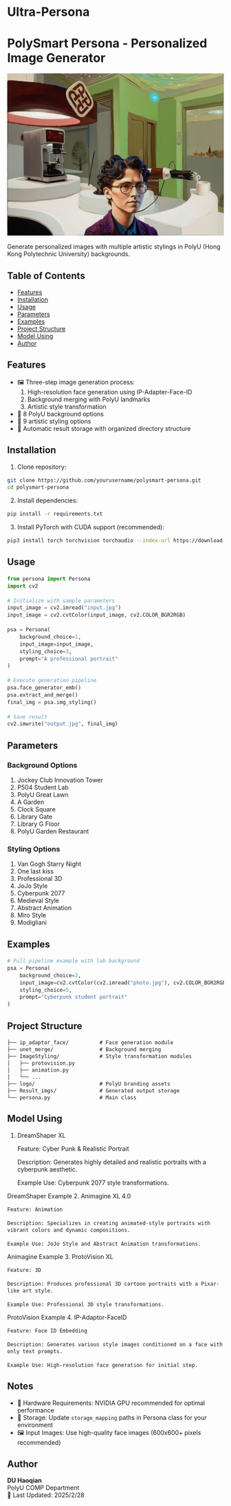 # Ultra-Persona


# PolySmart Persona - Personalized Image Generator

![Header](test_step3_image.jpg)

Generate personalized images with multiple artistic stylings in PolyU (Hong Kong Polytechnic University) backgrounds.

## Table of Contents
- [Features](#features)
- [Installation](#installation)
- [Usage](#usage)
- [Parameters](#parameters)
- [Examples](#examples)
- [Project Structure](#project-structure)
- [Model Using](#model_using)
- [Author](#author)

## Features
- 🖼️ Three-step image generation process:
  1. High-resolution face generation using IP-Adapter-Face-ID
  2. Background merging with PolyU landmarks
  3. Artistic style transformation
- 🏫 8 PolyU background options
- 🎨 9 artistic styling options
- 💾 Automatic result storage with organized directory structure

## Installation
1. Clone repository:
```bash
git clone https://github.com/yourusername/polysmart-persona.git
cd polysmart-persona
```

2. Install dependencies:
```bash
pip install -r requirements.txt
```

3. Install PyTorch with CUDA support (recommended):
```bash
pip3 install torch torchvision torchaudio --index-url https://download.pytorch.org/whl/cu118
```

## Usage
```python
from persona import Persona
import cv2

# Initialize with sample parameters
input_image = cv2.imread("input.jpg")
input_image = cv2.cvtColor(input_image, cv2.COLOR_BGR2RGB)

psa = Persona(
    background_choice=1,
    input_image=input_image,
    styling_choice=3,
    prompt="A professional portrait"
)

# Execute generation pipeline
psa.face_generator_emb()
psa.extract_and_merge()
final_img = psa.img_styling()

# Save result
cv2.imwrite("output.jpg", final_img)
```

## Parameters
### Background Options
1. Jockey Club Innovation Tower
2. P504 Student Lab
3. PolyU Great Lawn
4. A Garden
5. Clock Square
6. Library Gate
7. Library G Floor
8. PolyU Garden Restaurant

### Styling Options
1. Van Gogh Starry Night
2. One last kiss
3. Professional 3D
4. JoJo Style
5. Cyberpunk 2077
6. Medieval Style
7. Abstract Animation
8. Miro Style
9. Modigliani

## Examples
```python
# Full pipeline example with lab background
psa = Persona(
    background_choice=2,
    input_image=cv2.cvtColor(cv2.imread("photo.jpg"), cv2.COLOR_BGR2RGB),
    styling_choice=5,
    prompt="Cyberpunk student portrait"
)
```

## Project Structure
```
├── ip_adaptor_face/          # Face generation module
├── unet_merge/               # Background merging
├── ImageStyling/             # Style transformation modules
│   ├── protovision.py
│   ├── animation.py
│   └── ...                  
├── logo/                     # PolyU branding assets
├── Result_imgs/              # Generated output storage
└── persona.py                # Main class
```
## Model Using
1. DreamShaper XL

    Feature: Cyber Punk & Realistic Portrait

    Description: Generates highly detailed and realistic portraits with a cyberpunk aesthetic.

    Example Use: Cyberpunk 2077 style transformations.

DreamShaper Example
2. Animagine XL 4.0

    Feature: Animation

    Description: Specializes in creating animated-style portraits with vibrant colors and dynamic compositions.

    Example Use: JoJo Style and Abstract Animation transformations.

Animagine Example
3. ProtoVision XL

    Feature: 3D

    Description: Produces professional 3D cartoon portraits with a Pixar-like art style.

    Example Use: Professional 3D style transformations.

ProtoVision Example
4. IP-Adaptor-FaceID

    Feature: Face ID Embedding

    Description: Generates various style images conditioned on a face with only text prompts.

    Example Use: High-resolution face generation for initial step.

## Notes
- 🚦 Hardware Requirements: NVIDIA GPU recommended for optimal performance
- 💾 Storage: Update `storage_mapping` paths in Persona class for your environment
- 🖼️ Input Images: Use high-quality face images (600x600+ pixels recommended)


## Author
**DU Haoqian**  
PolyU COMP Department  
📅 Last Updated: 2025/2/28


